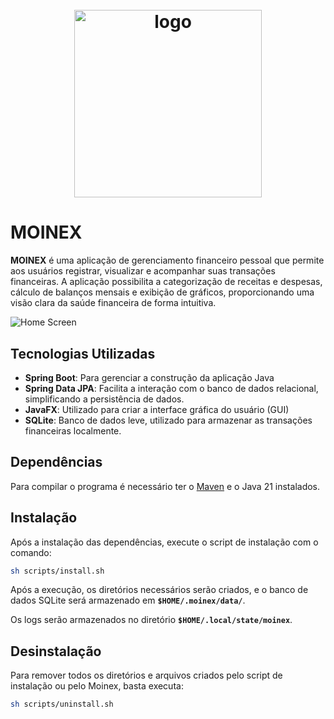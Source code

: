 <h1 align="center">
  <br>
  <img src="./img/icons/moinex-icon-2560.jpg" alt="logo" width="300">
  <br>
</h1>

# MOINEX

**MOINEX** é uma aplicação de gerenciamento financeiro pessoal que permite aos usuários registrar, visualizar e acompanhar suas transações financeiras. A aplicação possibilita a categorização de receitas e despesas, cálculo de balanços mensais e exibição de gráficos, proporcionando uma visão clara da saúde financeira de forma intuitiva.

![Home Screen](img/screenshots/home.png)

## Tecnologias Utilizadas

- **Spring Boot**: Para gerenciar a construção da aplicação Java
- **Spring Data JPA**: Facilita a interação com o banco de dados relacional, simplificando a persistência de dados.
- **JavaFX**: Utilizado para criar a interface gráfica do usuário (GUI)
- **SQLite**: Banco de dados leve, utilizado para armazenar as transações financeiras localmente.

## Dependências
Para compilar o programa é necessário ter o [Maven](https://maven.apache.org/) e o Java 21 instalados.

## Instalação
Após a instalação das dependências, execute o script de instalação com o comando:

```sh
sh scripts/install.sh
```

Após a execução, os diretórios necessários serão criados, e o banco de dados SQLite será armazenado em **`$HOME/.moinex/data/`**.

Os logs serão armazenados no diretório **`$HOME/.local/state/moinex`**.

## Desinstalação
Para remover todos os diretórios e arquivos criados pelo script de instalação ou pelo Moinex, basta executa:

```sh
sh scripts/uninstall.sh
```
